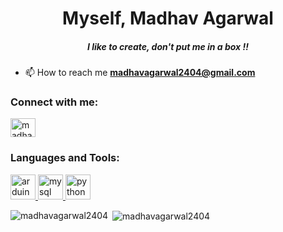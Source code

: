 <h1 align="center">Myself, Madhav Agarwal</h1>
<h5 align="center">I like to create, don't put me in a box !!</h5>

- 📫 How to reach me **madhavagarwal2404@gmail.com**

<h3 align="left">Connect with me:</h3>
<p align="left">
<a href="https://instagram.com/madhav_dob" target="blank"><img align="center" src=["![image](https://user-images.githubusercontent.com/105172764/207051974-d7c3e656-e8ce-49ab-b0d7-f76a67b5b1a2.png)](https://upload.wikimedia.org/wikipedia/commons/thumb/e/e7/Instagram_logo_2016.svg/2048px-Instagram_logo_2016.svg.png)" alt="madhav_dob" height="30" width="40" /></a>
</p>

<h3 align="left">Languages and Tools:</h3>
<p align="left"> <a href="https://www.arduino.cc/" target="_blank" rel="noreferrer"> <img src="https://cdn.worldvectorlogo.com/logos/arduino-1.svg" alt="arduino" width="40" height="40"/> </a> <a href="https://www.mysql.com/" target="_blank" rel="noreferrer"> <img src=["![image](https://user-images.githubusercontent.com/105172764/207052051-8aab2e2d-87bd-40d7-9de1-7349855de3a0.png)](https://www.google.com/url?sa=i&url=https%3A%2F%2Fwww.pngegg.com%2Fen%2Fsearch%3Fq%3Dmysql%2BLogo&psig=AOvVaw0iqAMQrbKuHUw5W8xmLrPB&ust=1670934486147000&source=images&cd=vfe&ved=0CBAQjRxqGAoTCIDLwLTA8_sCFQAAAAAdAAAAABC5AQ)
" alt="mysql" width="40" height="40"/> </a> <a href="https://www.python.org" target="_blank" rel="noreferrer"> <img src="https://upload.wikimedia.org/wikipedia/commons/thumb/c/c3/Python-logo-notext.svg/1869px-Python-logo-notext.svg.png" alt="python" width="40" height="40"/> </a> </p>

<p><img align="left" src="https://github-readme-stats.vercel.app/api/top-langs?username=madhavagarwal2404&show_icons=true&locale=en&layout=compact" alt="madhavagarwal2404" /></p>

<p>&nbsp;<img align="center" src="https://github-readme-stats.vercel.app/api?username=madhavagarwal2404&show_icons=true&locale=en" alt="madhavagarwal2404" /></p>
